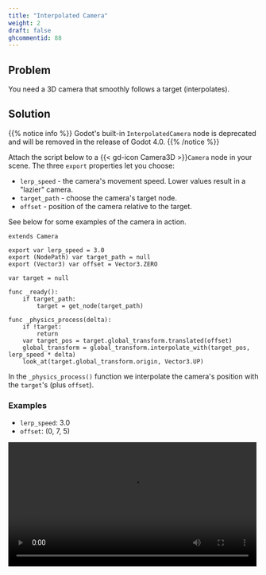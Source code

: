 ```yaml
---
title: "Interpolated Camera"
weight: 2
draft: false
ghcommentid: 88
---
```

## Problem

You need a 3D camera that smoothly follows a target (interpolates).

## Solution

{{% notice info %}}
Godot's built-in `InterpolatedCamera` node is deprecated and will be removed in the release of Godot 4.0.
{{% /notice %}}

Attach the script below to a {{< gd-icon Camera3D >}}`Camera` node in your scene. The three `export` properties let you choose:

* `lerp_speed` - the camera's movement speed. Lower values result in a "lazier" camera.
* `target_path` - choose the camera's target node.
* `offset` - position of the camera relative to the target.

See below for some examples of the camera in action.

```gdscript
extends Camera

export var lerp_speed = 3.0
export (NodePath) var target_path = null
export (Vector3) var offset = Vector3.ZERO

var target = null

func _ready():
    if target_path:
        target = get_node(target_path)

func _physics_process(delta):
    if !target:
        return
    var target_pos = target.global_transform.translated(offset)
    global_transform = global_transform.interpolate_with(target_pos, lerp_speed * delta)
    look_at(target.global_transform.origin, Vector3.UP)
```

In the `_physics_process()` function we interpolate the camera's position with the `target`'s (plus `offset`).

### Examples

* `lerp_speed`: 3.0
* `offset`: (0, 7, 5)


<video width="500" controls src="/3.x/img/3d_sphere_car_07.webm"></video>